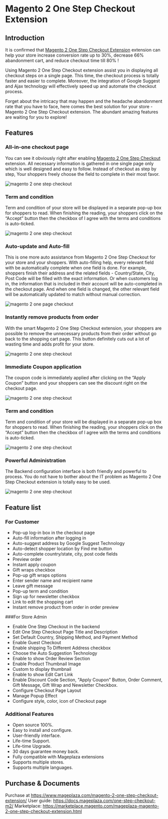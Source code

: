 # Magento 2 One Step Checkout Extension
## Introduction
It is confirmed that [Magento 2 One Step Checkout Extension](https://www.mageplaza.com/magento-2-one-step-checkout-extension/) extension can help your store increase conversion rate up to 30%, decrease 66% abandonment cart, and reduce checkout time till 80% !

Using Magento 2 One Step Checkout extension assist you in displaying all checkout steps on a single page. This time, the checkout process is totally faster and easier to complete. Moreover, the integration of Google Suggest and Ajax technology will effectively speed up and automate the checkout process.

Forget about the intricacy that may happen and the headache abandonment rate that you have to face, here comes the best solution for your store - Magento 2 One Step Checkout extension. The abundant amazing features are waiting for you to explore!

## Features
### All-in-one checkout page
You can see it obviously right after enabling [Magento 2 One Step Checkout](https://www.bestonestepcheckout.com/) extension. All necessary information is gathered in one single page only which is well designed and easy to follow. Instead of checkout as step by step, Your shoppers freely choose the field to complete in their most favor.

<img  src="http://i.imgur.com/n5g9hb0.png" alt="magento 2 one step checkout" class="responsive-img lazy"> 

### Term and condition
Term and condition of your store will be displayed in a separate pop-up box for shoppers to read. When finishing the reading, your shoppers click on the “Accept” button then the checkbox of I agree with the terms and conditions  is auto-ticked.

<img  src="http://i.imgur.com/T5TSTRZ.png" alt="magento 2 one step checkout" class="responsive-img lazy">

### Auto-update and Auto-fill
This is one more auto assistance from Magento 2 One Step Checkout for your store and your shoppers. With auto-filling help, every relevant field with be automatically complete when one field is done. For example, shoppers finish their address and the related fields - Country/State, City, Post Code will be filled with the exact information. Or when customers log in, the information that is included in their account will be auto-completed in the checkout page.
And when one field is changed, the other relevant field will be automatically updated to match without manual correction.

<img  src="http://i.imgur.com/9bLabzX.png" alt="magento 2 one page checkout" class="responsive-img lazy">

### Instantly remove products from order
With the smart Magento 2 One Step Checkout extension, your shoppers are possible to remove the unnecessary products from their order without go back to the shopping cart page. This button definitely cuts out a lot of wasting time and adds profit for your store.

<img  src="http://i.imgur.com/CwEvwvF.png" alt="magento 2 one step checkout" class="responsive-img lazy">

### Immediate Coupon application
The coupon code is immediately applied after clicking on the “Apply Coupon” button and your shoppers can see the discount right on the checkout page.

<img  src="http://i.imgur.com/w5j5U3a.png" alt="magento 2 one step checkout" class="responsive-img lazy">

### Term and condition
Term and condition of your store will be displayed in a separate pop-up box for shoppers to read. When finishing the reading, your shoppers click on the “Accept” button then the checkbox of I agree with the terms and conditions  is auto-ticked.

<img  src="http://i.imgur.com/MsV4UEz.png" alt="magento 2 one step checkout" class="responsive-img lazy">

### Powerful Administration
The Backend configuration interface is both friendly and powerful to process. You do not have to bother about the IT problem as Magento 2 One Step Checkout extension is totally easy to be used.

<img  src="http://i.imgur.com/gLBFngP.png" alt="magento 2 one step checkout" class="responsive-img lazy">

## Feature list
### For Customer
- Pop-up log-in box in the checkout page
- Auto-fill information after logging in
- Auto-suggest address by Google Suggest Technology
- Auto-detect shopper location by Find me button
- Auto-complete country/state, city, post code fields
- Preview order
- Instant apply coupon
- Gift wraps checkbox
- Pop-up gift wraps options
- Enter sender name and recipient name
- Leave gift message
- Pop-up term and condition
- Sign up for newsletter checkbox
- Link to edit the shopping cart
- Instant remove product from order in order preview

###For Store Admin
- Enable One Step Checkout in the backend
- Edit One Step Checkout Page Title and Description
- Set Default Country, Shipping Method, and Payment Method
- Enable Guest Checkout
- Enable shipping To Different Address checkbox
- Choose the Auto Suggestion Technology
- Enable to show Order Review Section
- Enable Product Thumbnail Image
- Custom to display thumbnail
- Enable to show Edit Cart Link
- Enable Discount Code Section, "Apply Coupon" Button, Order Comment, Gift Message, Gift Wrap and Newsletter Checkbox.
- Configure Checkout Page Layout
- Manage Popup Effect
- Configure style, color, icon of Checkout page

### Additional Features
- Open source 100%.
- Easy to install and configure.
- User-friendly interface.
- Life-time Support.
- Life-time Upgrade.
- 30 days guarantee money back.
- Fully compatible with Mageplaza extensions
- Supports multiple stores.
- Supports multiple languages.


## Purchase & Documents
Purchase at https://www.mageplaza.com/magento-2-one-step-checkout-extension/
User guide: https://docs.mageplaza.com/one-step-checkout-m2/
Marketplace: https://marketplace.magento.com/mageplaza-magento-2-one-step-checkout-extension.html
